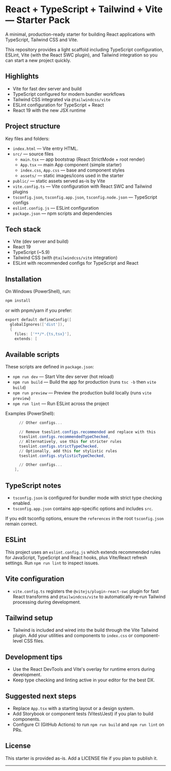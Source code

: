 # React + TypeScript + Tailwind + Vite — Starter Pack

A minimal, production-ready starter for building React applications with TypeScript, Tailwind CSS and Vite.

This repository provides a light scaffold including TypeScript configuration, ESLint, Vite (with the React SWC plugin), and Tailwind integration so you can start a new project quickly.

## Highlights

- Vite for fast dev server and build
- TypeScript configured for modern bundler workflows
- Tailwind CSS integrated via `@tailwindcss/vite`
- ESLint configuration for TypeScript + React
- React 19 with the new JSX runtime

## Project structure

Key files and folders:

- `index.html` — Vite entry HTML.
- `src/` — source files
  - `main.tsx` — app bootstrap (React StrictMode + root render)
  - `App.tsx` — main App component (simple starter)
  - `index.css`, `App.css` — base and component styles
  - `assets/` — static images/icons used in the starter
- `public/` — static assets served as-is by Vite
- `vite.config.ts` — Vite configuration with React SWC and Tailwind plugins
- `tsconfig.json`, `tsconfig.app.json`, `tsconfig.node.json` — TypeScript configs
- `eslint.config.js` — ESLint configuration
- `package.json` — npm scripts and dependencies

## Tech stack

- Vite (dev server and build)
- React 19
- TypeScript (~5.9)
- Tailwind CSS (with `@tailwindcss/vite` integration)
- ESLint with recommended configs for TypeScript and React

## Installation

On Windows (PowerShell), run:

```powershell
npm install
```

or with pnpm/yarn if you prefer:

```powershell
export default defineConfig([
  globalIgnores(['dist']),
  {
    files: ['**/*.{ts,tsx}'],
    extends: [
```

## Available scripts

These scripts are defined in `package.json`:

- `npm run dev` — Start Vite dev server (hot reload)
- `npm run build` — Build the app for production (runs `tsc -b` then `vite build`)
- `npm run preview` — Preview the production build locally (runs `vite preview`)
- `npm run lint` — Run ESLint across the project

Examples (PowerShell):

```powershell
      // Other configs...

      // Remove tseslint.configs.recommended and replace with this
      tseslint.configs.recommendedTypeChecked,
      // Alternatively, use this for stricter rules
      tseslint.configs.strictTypeChecked,
      // Optionally, add this for stylistic rules
      tseslint.configs.stylisticTypeChecked,

      // Other configs...
    ],
```

## TypeScript notes

- `tsconfig.json` is configured for bundler mode with strict type checking enabled.
- `tsconfig.app.json` contains app-specific options and includes `src`.

If you edit tsconfig options, ensure the `references` in the root `tsconfig.json` remain correct.

## ESLint

This project uses an `eslint.config.js` which extends recommended rules for JavaScript, TypeScript and React hooks, plus Vite/React refresh settings. Run `npm run lint` to inspect issues.

## Vite configuration

- `vite.config.ts` registers the `@vitejs/plugin-react-swc` plugin for fast React transforms and `@tailwindcss/vite` to automatically re-run Tailwind processing during development.

## Tailwind setup

- Tailwind is included and wired into the build through the Vite Tailwind plugin. Add your utilities and components to `index.css` or component-level CSS files.

## Development tips

- Use the React DevTools and Vite's overlay for runtime errors during development.
- Keep type checking and linting active in your editor for the best DX.

## Suggested next steps

- Replace `App.tsx` with a starting layout or a design system.
- Add Storybook or component tests (Vitest/Jest) if you plan to build components.
- Configure CI (GitHub Actions) to run `npm run build` and `npm run lint` on PRs.

## License

This starter is provided as-is. Add a LICENSE file if you plan to publish it.

---